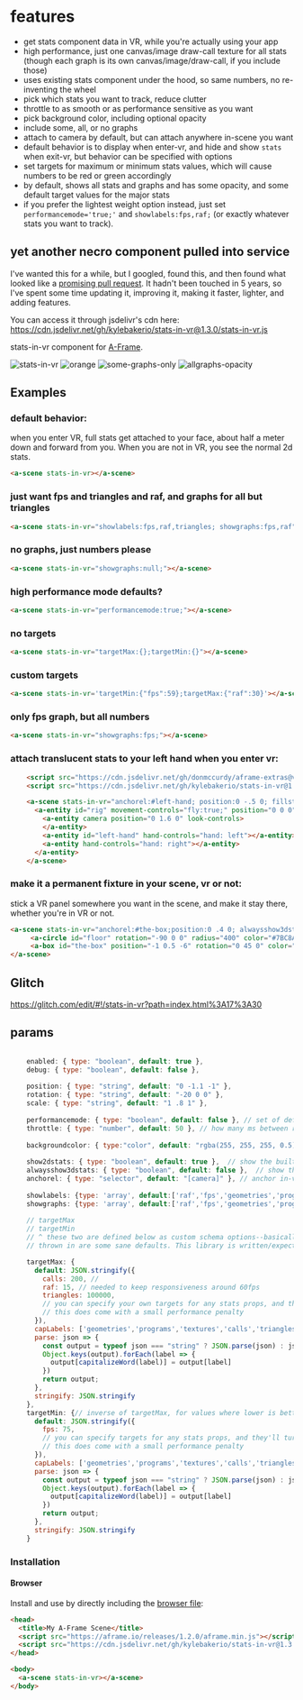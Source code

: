 
# features
- get stats component data in VR, while you're actually using your app
- high performance, just one canvas/image draw-call texture for all stats (though each graph is its own canvas/image/draw-call, if you include those)
- uses existing stats component under the hood, so same numbers, no re-inventing the wheel
- pick which stats you want to track, reduce clutter
- throttle to as smooth or as performance sensitive as you want
- pick background color, including optional opacity
- include some, all, or no graphs
- attach to camera by default, but can attach anywhere in-scene you want
- default behavior is to display when enter-vr, and hide and show `stats` when exit-vr, but behavior can be specified with options
- set targets for maximum or minimum stats values, which will cause numbers to be red or green accordingly
- by default, shows all stats and graphs and has some opacity, and some default target values for the major stats
- if you prefer the lightest weight option instead, just set `performancemode='true;'` and `showlabels:fps,raf;` (or exactly whatever stats you want to track).

## yet another necro component pulled into service

I've wanted this for a while, but I googled, found this, and then found what looked like a [promising pull request](https://github.com/chenzlabs/stats-in-vr/pull/1
). It hadn't been touched in 5 years, so I've spent some time updating it, improving it, making it faster, lighter, and adding features.

You can access it through jsdelivr's cdn here: https://cdn.jsdelivr.net/gh/kylebakerio/stats-in-vr@1.3.0/stats-in-vr.js

stats-in-vr component for [A-Frame](https://aframe.io).

![stats-in-vr](https://user-images.githubusercontent.com/6391152/130007970-a512c190-0a4e-4f0d-8c40-0d8e1e9e58e8.png)
![orange](https://user-images.githubusercontent.com/6391152/130179324-d68f276d-1ccf-4f7c-90fc-1a872bb4fe61.png)
![some-graphs-only](https://user-images.githubusercontent.com/6391152/130179339-85f94d50-414a-43ae-b9c7-53304a245921.png)
![allgraphs-opacity](https://user-images.githubusercontent.com/6391152/130179350-8eac1d93-beda-4175-aa1b-7d6ecb829e61.png)

## Examples

### default behavior:
when you enter VR, full stats get attached to your face, about half a meter down and forward from you. When you are not in VR, you see the normal 2d stats.
```html
<a-scene stats-in-vr></a-scene>
```

### just want fps and triangles and raf, and graphs for all but triangles
```html
<a-scene stats-in-vr="showlabels:fps,raf,triangles; showgraphs:fps,raf"></a-scene>
```

### no graphs, just numbers please
```html
<a-scene stats-in-vr="showgraphs:null;"></a-scene>
```

### high performance mode defaults?
```html
<a-scene stats-in-vr="performancemode:true;"></a-scene>
```

### no targets
```html
<a-scene stats-in-vr="targetMax:{};targetMin:{}"></a-scene>
```

### custom targets
```html
<a-scene stats-in-vr='targetMin:{"fps":59};targetMax:{"raf":30}'></a-scene>
```

### only fps graph, but all numbers
```html
<a-scene stats-in-vr="showgraphs:fps;"></a-scene>
```

### attach translucent stats to your left hand when you enter vr:
```html
    <script src="https://cdn.jsdelivr.net/gh/donmccurdy/aframe-extras@v6.1.1/dist/aframe-extras.min.js"></script>
    <script src="https://cdn.jsdelivr.net/gh/kylebakerio/stats-in-vr@1.2.2/stats-in-vr.js"></script>

    <a-scene stats-in-vr="anchorel:#left-hand; position:0 -.5 0; fillstyle:rgba(255, 255, 255, 0.5);">
      <a-entity id="rig" movement-controls="fly:true;" position="0 0 0">
        <a-entity camera position="0 1.6 0" look-controls>
        </a-entity>
        <a-entity id="left-hand" hand-controls="hand: left"></a-entity>
        <a-entity hand-controls="hand: right"></a-entity>
      </a-entity>
    </a-scene>
```

### make it a permanent fixture in your scene, vr or not:
stick a VR panel somewhere you want in the scene, and make it stay there, whether you're in VR or not.
```html
<a-scene stats-in-vr="anchorel:#the-box;position:0 .4 0; alwaysshow3dstats:true; show2dstats:false;" >
     <a-circle id="floor" rotation="-90 0 0" radius="400" color="#7BC8A4"></a-circle>
     <a-box id="the-box" position="-1 0.5 -6" rotation="0 45 0" color="red"></a-box>
</a-scene>
```

## Glitch
https://glitch.com/edit/#!/stats-in-vr?path=index.html%3A17%3A30

## params
```js

    enabled: { type: "boolean", default: true },
    debug: { type: "boolean", default: false },
    
    position: { type: "string", default: "0 -1.1 -1" },
    rotation: { type: "string", default: "-20 0 0" },
    scale: { type: "string", default: "1 .8 1" },
    
    performancemode: { type: "boolean", default: false }, // set of defaults to focus on making it as light of impact as possible
    throttle: { type: "number", default: 50 }, // how many ms between recalc, has biggest effect on performance (try it out for yourself! hah)
    
    backgroundcolor: { type:"color", default: "rgba(255, 255, 255, 0.5)"}, // you can specify solid colors to be slightly more performant
    
    show2dstats: { type: "boolean", default: true },  // show the built-in 'stats' component when not in VR
    alwaysshow3dstats: { type: "boolean", default: false },  // show this component even when not in VR
    anchorel: { type: "selector", default: "[camera]" }, // anchor in-vr stats to something other than the camera
    
    showlabels: {type: 'array', default:['raf','fps','geometries','programs','textures','calls','triangles','points','entities','load']}, // please give all inputs in lowercase
    showgraphs: {type: 'array', default:['raf','fps','geometries','programs','textures','calls','triangles','points','entities','load']}, // this will be auto-filtered down to match above, but you can filter down further if you want, say, 4 values in text, but only 1 in graph form. you can also select `null` or `false` or `[]` to turn off all graphs.
    
    // targetMax
    // targetMin
    // ^ these two are defined below as custom schema options--basically, they take in JSON (if serializing or if defining in HTML, see examples) or straight up JS objects (if adding to scene programatically)
    // thrown in are some sane defaults. This library is written/expects all stats to be given in lowercase everywhere, they will be uppercased as needed.

    targetMax: {
      default: JSON.stringify({
        calls: 200, // 
        raf: 15, // needed to keep responsiveness around 60fps
        triangles: 100000,
        // you can specify your own targets for any stats props, and they'll turn red when they rise above target
        // this does come with a small performance penalty
      }),
      capLabels: ['geometries','programs','textures','calls','triangles','points','entities','load'], // these props are auto-uppercased once for faster processing in tick handler
      parse: json => {
        const output = typeof json === "string" ? JSON.parse(json) : json; 
        Object.keys(output).forEach(label => {
          output[capitalizeWord(label)] = output[label]
        })
        return output;
      },
      stringify: JSON.stringify
    },
    targetMin: {// inverse of targetMax, for values where lower is better
      default: JSON.stringify({
        fps: 75,
        // you can specify targets for any stats props, and they'll turn red when they fall below target
        // this does come with a small performance penalty
      }),
      capLabels: ['geometries','programs','textures','calls','triangles','points','entities','load'], // these props are auto-uppercased once for faster processing in tick handler
      parse: json => {
        const output = typeof json === "string" ? JSON.parse(json) : json; 
        Object.keys(output).forEach(label => {
          output[capitalizeWord(label)] = output[label]
        })
        return output;
      },
      stringify: JSON.stringify
    }
```

### Installation

#### Browser

Install and use by directly including the [browser file](https://cdn.jsdelivr.net/gh/kylebakerio/stats-in-vr@1.3.0/stats-in-vr.js):

```html
<head>
  <title>My A-Frame Scene</title>
  <script src="https://aframe.io/releases/1.2.0/aframe.min.js"></script>
  <script src="https://cdn.jsdelivr.net/gh/kylebakerio/stats-in-vr@1.3.0/stats-in-vr.js"></script>
</head>

<body>
  <a-scene stats-in-vr></a-scene>
</body>
```

